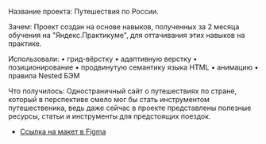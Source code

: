 Название проекта: Путешествия по России.

Зачем: Проект создан на основе навыков, полученных за 2 месяца обучения на "Яндекс.Практикуме", для оттачивания этих навыков на практике.

Использовали: 
• грид-вёрстку 
• адаптивную верстку
• позиционирование
• продвинутую семантику языка HTML
• анимацию
• правила Nested БЭМ

Что получилось:
Одностраничный сайт о путешествиях по стране, который в перспективе смело мог бы стать инструментом путешественика, ведь даже сейчас в проекте представлены полезные ресурсы, статьи и инструменты для предстоящих поездок. 

* [Ссылка на макет в Figma](https://www.figma.com/file/5S2WSbEFL6awjVWJ0NWL8Q/Sprint-3_-Russia-_-desktop-mobile?node-id=28503%3A0)


